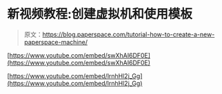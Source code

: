 # 新视频教程:创建虚拟机和使用模板

> 原文：<https://blog.paperspace.com/tutorial-how-to-create-a-new-paperspace-machine/>

[https://www.youtube.com/embed/swXhAI6DF0E](https://www.youtube.com/embed/swXhAI6DF0E)

[https://www.youtube.com/embed/lrnhHl2j_Gg](https://www.youtube.com/embed/lrnhHl2j_Gg)